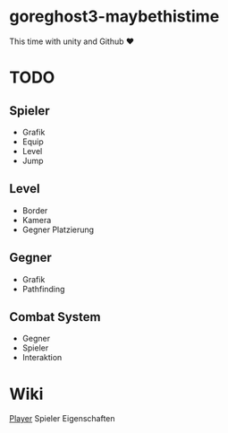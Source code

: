 # goreghost3-maybethistime
This time with unity and Github ♥

# TODO

## Spieler
- Grafik
- Equip
- Level
- Jump

## Level
- Border
- Kamera
- Gegner Platzierung

## Gegner
- Grafik
- Pathfinding

## Combat System
- Gegner
- Spieler
- Interaktion

# Wiki
[Player](MDWiki/Player.md) Spieler Eigenschaften

